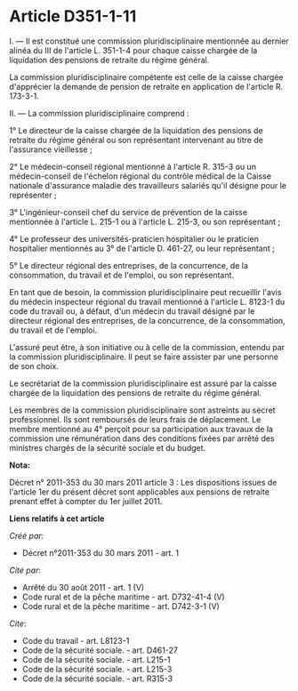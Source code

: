 # Article D351-1-11

I. ― Il est constitué une commission pluridisciplinaire mentionnée au dernier alinéa du III de l'article L. 351-1-4 pour
chaque caisse chargée de la liquidation des pensions de retraite du régime général. 

La commission pluridisciplinaire compétente est celle de la caisse chargée d'apprécier la demande de pension de retraite en
application de l'article R. 173-3-1. 

II. ― La commission pluridisciplinaire comprend : 

1° Le directeur de la caisse chargée de la liquidation des pensions de retraite du régime général ou son représentant
intervenant au titre de l'assurance vieillesse ; 

2° Le médecin-conseil régional mentionné à l'article R. 315-3 ou un médecin-conseil de l'échelon régional du contrôle médical
de la Caisse nationale d'assurance maladie des travailleurs salariés qu'il désigne pour le représenter ; 

3° L'ingénieur-conseil chef du service de prévention de la caisse mentionnée à l'article L. 215-1 ou à l'article L. 215-3, ou
son représentant ; 

4° Le professeur des universités-praticien hospitalier ou le praticien hospitalier mentionnés au 3° de l'article D. 461-27,
ou leur représentant ; 

5° Le directeur régional des entreprises, de la concurrence, de la consommation, du travail et de l'emploi, ou son
représentant. 

En tant que de besoin, la commission pluridisciplinaire peut recueillir l'avis du médecin inspecteur régional du travail
mentionné à l'article L. 8123-1 du code du travail ou, à défaut, d'un médecin du travail désigné par le directeur régional
des entreprises, de la concurrence, de la consommation, du travail et de l'emploi.

L'assuré peut être, à son initiative ou à celle de la commission, entendu par la commission pluridisciplinaire. Il peut se
faire assister par une personne de son choix. 

Le secrétariat de la commission pluridisciplinaire est assuré par la caisse chargée de la liquidation des pensions de
retraite du régime général. 

Les membres de la commission pluridisciplinaire sont astreints au secret professionnel. Ils sont remboursés de leurs frais de
déplacement. Le membre mentionné au 4° perçoit pour sa participation aux travaux de la commission une rémunération dans des
conditions fixées par arrêté des ministres chargés de la sécurité sociale et du budget.

**Nota:**

Décret n° 2011-353 du 30 mars 2011 article 3 : Les dispositions issues de l'article 1er du présent décret sont applicables
aux pensions de retraite prenant effet à compter du 1er juillet 2011.

**Liens relatifs à cet article**

_Créé par_:

  - Décret n°2011-353 du 30 mars 2011 - art. 1

_Cité par_:

  - Arrêté du 30 août 2011 - art. 1 (V)
  - Code rural et de la pêche maritime - art. D732-41-4 (V)
  - Code rural et de la pêche maritime - art. D742-3-1 (V)

_Cite_:

  - Code du travail - art. L8123-1
  - Code de la sécurité sociale. - art. D461-27
  - Code de la sécurité sociale. - art. L215-1
  - Code de la sécurité sociale. - art. L215-3
  - Code de la sécurité sociale. - art. R315-3
